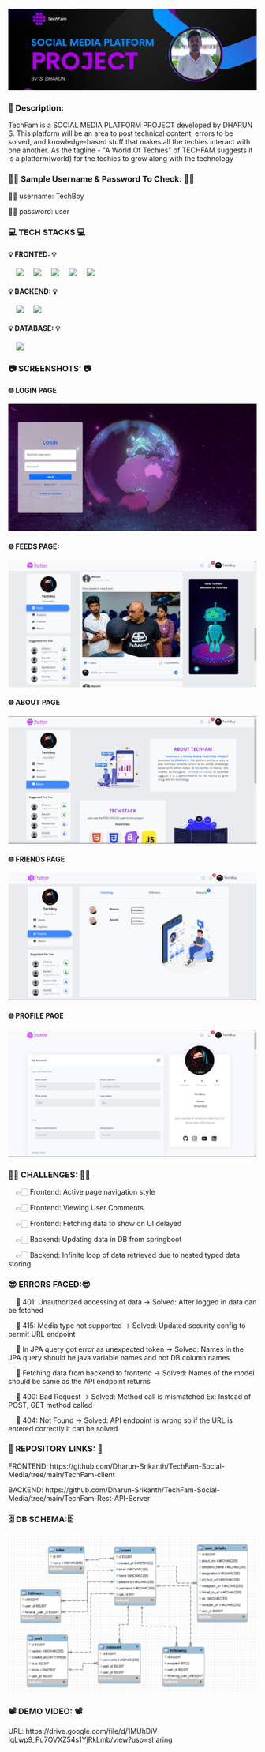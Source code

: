 <p align="center">
<img src="https://raw.githubusercontent.com/Dharun-Srikanth/TechFam-Social-Media/main/Github%20Banner.png" alt="my banner">
</p>

<h3>📢 Description:</h3>
<p>TechFam is a SOCIAL MEDIA PLATFORM PROJECT developed by DHARUN S. This platform will be an area to post technical content, errors to be solved, and knowledge-based stuff that makes all the techies interact with one another. As the tagline - "A World Of Techies" of TECHFAM suggests it is a platform(world) for the techies to grow along with the technology</p>

<h3>👦🏻 Sample Username & Password To Check: 👦🏻</h3>
<p>👦🏻 username: TechBoy</p>
<p>👦🏻 password: user</p>

<h3>💻 TECH STACKS 💻</h3>
<h4>💡 FRONTED: 💡</h4>
<p>&nbsp; &nbsp;  <img src="https://img.shields.io/badge/HTML5-E34F26?style=for-the-badge&logo=html5&logoColor=white" /> &nbsp; &nbsp;  <img src="https://img.shields.io/badge/CSS3-1572B6?style=for-the-badge&logo=css3&logoColor=white" /> &nbsp; &nbsp;  <img src="https://img.shields.io/badge/Bootstrap-563D7C?style=for-the-badge&logo=bootstrap&logoColor=white" /> &nbsp; &nbsp;  <img src="https://img.shields.io/badge/TypeScript-007ACC?style=for-the-badge&logo=typescript&logoColor=white" /> &nbsp; &nbsp;  <img src="https://img.shields.io/badge/Angular-DD0031?style=for-the-badge&logo=angular&logoColor=white" /></p>

<h4>💡 BACKEND: 💡</h4>
<p>&nbsp; &nbsp;  <img src="https://img.shields.io/badge/java-%23ED8B00.svg?style=for-the-badge&logo=openjdk&logoColor=white" /> &nbsp; &nbsp;  <img src="https://img.shields.io/badge/Spring_Boot-F2F4F9?style=for-the-badge&logo=spring-boot" /> </p>

<h4>💡 DATABASE: 💡</h4>
<p>&nbsp; &nbsp; <img src="https://img.shields.io/badge/mysql-%2300f.svg?style=for-the-badge&logo=mysql&logoColor=white" /> </p>

<h3>📷 SCREENSHOTS: 📷</h3>
<h4>🌐 LOGIN PAGE</h4>
<img src="https://raw.githubusercontent.com/Dharun-Srikanth/TechFam-Social-Media/main/Screenshots/Login.png" />
<h4>🌐 FEEDS PAGE:</h4>
<img src="https://raw.githubusercontent.com/Dharun-Srikanth/TechFam-Social-Media/main/Screenshots/Feeds.png" />
<h4>🌐 ABOUT PAGE</h4>
<img src="https://raw.githubusercontent.com/Dharun-Srikanth/TechFam-Social-Media/main/Screenshots/About.png" />
<h4>🌐 FRIENDS PAGE</h4>
<img src="https://raw.githubusercontent.com/Dharun-Srikanth/TechFam-Social-Media/main/Screenshots/Friends.png" />
<h4>🌐 PROFILE PAGE</h4>
<img src="https://raw.githubusercontent.com/Dharun-Srikanth/TechFam-Social-Media/main/Screenshots/Profile.png" />

<h3>💪🏻 CHALLENGES: 💪🏻</h3>
<p>&nbsp; &nbsp; 👉🏻 Frontend: Active page navigation style</p>
<p>&nbsp; &nbsp; 👉🏻 Frontend: Viewing User Comments</p>
<p>&nbsp; &nbsp; 👉🏻 Frontend: Fetching data to show on UI delayed</p>
<p>&nbsp; &nbsp; 👉🏻 Backend: Updating data in DB from springboot</p>
<p>&nbsp; &nbsp; 👉🏻 Backend: Infinite loop of data retrieved due to nested typed data storing</p>

<h3>😎 ERRORS FACED:😎</h3>
<p>&nbsp; &nbsp; 🤪 401: Unauthorized accessing of data -> Solved: After logged in data can be fetched</p>
<p>&nbsp; &nbsp; 🤪 415: Media type not supported -> Solved: Updated security config to permit URL endpoint</p>
<p>&nbsp; &nbsp; 🤪 In JPA query got error as unexpected token -> Solved: Names in the JPA query should be java variable names and not DB column names</p>
<p>&nbsp; &nbsp; 🤪 Fetching data from backend to frontend -> Solved: Names of the model should be same as the API endpoint returns</p>
<p>&nbsp; &nbsp; 🤪 400: Bad Request -> Solved: Method call is mismatched Ex: Instead of POST, GET method called</p>
<p>&nbsp; &nbsp; 🤪 404: Not Found -> Solved: API endpoint is wrong so if the URL is entered correctly it can be solved</p>

<h3>📘 REPOSITORY LINKS: 📘</h3>
<p>FRONTEND: https://github.com/Dharun-Srikanth/TechFam-Social-Media/tree/main/TechFam-client</p>
<p>BACKEND: https://github.com/Dharun-Srikanth/TechFam-Social-Media/tree/main/TechFam-Rest-API-Server </p>

<h3>🗄️ DB SCHEMA:🗄️</h3>
<img src="https://raw.githubusercontent.com/Dharun-Srikanth/TechFam-Social-Media/main/Screenshots/schema.png" />


<h3>📽️ DEMO VIDEO: 📽️</h3>
<p>URL: https://drive.google.com/file/d/1MUhDiV-IqLwp9_Pu7OVXZ54s1YjRkLmb/view?usp=sharing</p>
